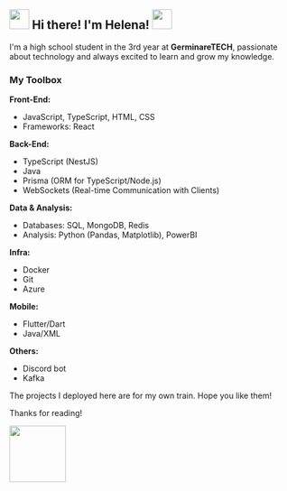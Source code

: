 ## <img src="https://www.icegif.com/wp-content/uploads/icegif-4144.gif" width="35" /> **Hi there! I'm Helena!** <img src="https://www.icegif.com/wp-content/uploads/icegif-4144.gif" width="35" />

I'm a high school student in the 3rd year at **GerminareTECH**, passionate about technology and always excited to learn and grow my knowledge.

### **My Toolbox**  

**Front-End:**  
- JavaScript, TypeScript, HTML, CSS  
- Frameworks: React

**Back-End:**  
- TypeScript (NestJS)
- Java
- Prisma (ORM for TypeScript/Node.js)
- WebSockets (Real-time Communication with Clients)
  
**Data & Analysis:**  
- Databases: SQL, MongoDB, Redis  
- Analysis: Python (Pandas, Matplotlib), PowerBI

**Infra:**
- Docker
- Git
- Azure

**Mobile:**
- Flutter/Dart
- Java/XML

**Others:**
- Discord bot
- Kafka


The projects I deployed here are for my own train. Hope you like them!
<p> Thanks for reading!</p>
<img src="https://s2.glbimg.com/MU_HOBQHWW68xx07g9NWMS4QQwg=/e.glbimg.com/og/ed/f/original/2021/11/30/giphy_1.gif" width='100' />
